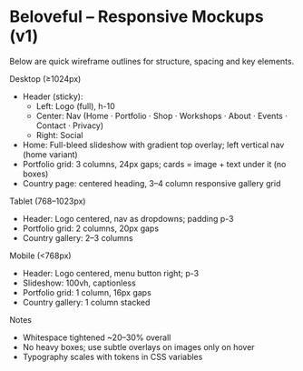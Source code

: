 # Beloveful – Responsive Mockups (v1)

Below are quick wireframe outlines for structure, spacing and key elements.

Desktop (≥1024px)
- Header (sticky):
  - Left: Logo (full), h-10
  - Center: Nav (Home · Portfolio · Shop · Workshops · About · Events · Contact · Privacy)
  - Right: Social
- Home: Full-bleed slideshow with gradient top overlay; left vertical nav (home variant)
- Portfolio grid: 3 columns, 24px gaps; cards = image + text under it (no boxes)
- Country page: centered heading, 3–4 column responsive gallery grid

Tablet (768–1023px)
- Header: Logo centered, nav as dropdowns; padding p-3
- Portfolio grid: 2 columns, 20px gaps
- Country gallery: 2–3 columns

Mobile (<768px)
- Header: Logo centered, menu button right; p-3
- Slideshow: 100vh, captionless
- Portfolio grid: 1 column, 16px gaps
- Country gallery: 1 column stacked

Notes
- Whitespace tightened ~20–30% overall
- No heavy boxes; use subtle overlays on images only on hover
- Typography scales with tokens in CSS variables